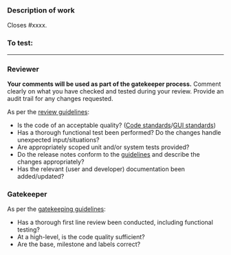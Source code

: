 ### Description of work

<!-- Please provide an outline and reasoning for the work.
If there is no linked issue provide context.
-->

Closes #xxxx. <!-- One line per closed issue. -->

<!-- If issue raised by user. Do not leak email addresses.
**Report to:** [user name]
-->

### To test:

<!-- Include sufficient instructions for someone unfamiliar with the application to test.
Ok to refer back to instructions in the issue.
-->

<!-- REMEMBER:
- Add release notes in separate file as per ([guidelines](https://developer.mantidproject.org/Standards/ReleaseNotesGuide.html)), or justify their absence.
- Add labels, milestones, etc.
- Ensure the base of this PR is correct (e.g. release-next or main)
-->

---

### Reviewer

**Your comments will be used as part of the gatekeeper process.** Comment clearly on what you have checked and tested during your review. Provide an audit trail for any changes requested.

As per the [review guidelines](http://developer.mantidproject.org/ReviewingAPullRequest.html):

- Is the code of an acceptable quality? ([Code standards](http://developer.mantidproject.org/Standards/)/[GUI standards](http://developer.mantidproject.org/Standards/GUIStandards.html))
- Has a thorough functional test been performed? Do the changes handle unexpected input/situations?
- Are appropriately scoped unit and/or system tests provided?
- Do the release notes conform to the [guidelines](https://developer.mantidproject.org/Standards/ReleaseNotesGuide.html) and describe the changes appropriately?
- Has the relevant (user and developer) documentation been added/updated?

### Gatekeeper

As per the [gatekeeping guidelines](https://developer.mantidproject.org/Gatekeeping.html):

- Has a thorough first line review been conducted, including functional testing?
- At a high-level, is the code quality sufficient?
- Are the base, milestone and labels correct?
